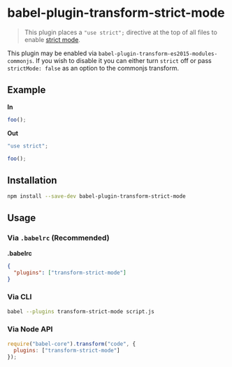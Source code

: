 # babel-plugin-transform-strict-mode

> This plugin places a `"use strict";` directive at the top of all files to enable [strict mode](https://developer.mozilla.org/en-US/docs/Web/JavaScript/Reference/Strict_mode).

This plugin may be enabled via `babel-plugin-transform-es2015-modules-commonjs`.
If you wish to disable it you can either turn `strict` off or pass
`strictMode: false` as an option to the commonjs transform.

## Example

**In**

```javascript
foo();
```

**Out**

```javascript
"use strict";

foo();
```

## Installation

```sh
npm install --save-dev babel-plugin-transform-strict-mode
```

## Usage

### Via `.babelrc` (Recommended)

**.babelrc**


```json
{
  "plugins": ["transform-strict-mode"]
}
```


### Via CLI

```sh
babel --plugins transform-strict-mode script.js
```

### Via Node API

```javascript
require("babel-core").transform("code", {
  plugins: ["transform-strict-mode"]
});
```
